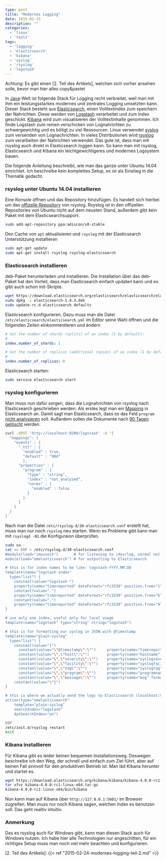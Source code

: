 ```yaml
---
type: post
title: "Modernes Logging"
date: 2015-02-15
description: ""
categories:
  - 'linux'
  - 'tools'
tags:
  - 'logging'
  - 'elasticsearch'
  - 'kibana'
  - 'syslog'
  - 'rsyslog'
  - 'logstash'
---
```



Achtung: Es gibt einen [2. Teil des Artikels], welchen sich vorher ansehen solle, bevor man hier alles copy&pastet

In [Java]-Welt ist folgende Stack für Logging recht verbreitet, weil man mit ihm ein leistungsstarkes modernes und zentrales Logging umsetzten kann. Dieser Stack besteht aus [Elasticsearch], einen Volltextindex zum speichern der Nahrichten. Diese werden von [Logstash] verarbeitet und zum Index geschickt. [Kibana] wird zum
visualisieren der Volltextinhalte genommen. Ich finde Logstash zum reinen verschicken von Lognahrichten zu schwergewichtig und es bötigt zu viel Ressourcen. Linux verwendet [syslog] zum versenden von Lognachrichten. In vieles Distributionen wird [rsyslog] zum verarbeiten der Nahrichten verwendet. Das gute ist, dass man mit rsyslog auch direkt in Elasticsearch loggen kann. So kann man mit rsyslog, Elasticsearch und Kibana ein leichtgewichtigeres und modernes Logsystem bauen.

Die folgende Anleitung beschreibt, wie man das ganze unter Ubuntu 14.04 einrichtet. Ich beschreibe kein komplettes Setup, es ist als Einstieg in die Thematik gedacht.

### rsyslog unter Ubuntu 14.04 installieren

Eine Konsole öffnen und das Repository hinzufügen. Es handelt sich hierbei um das [offizelle Repository] von rsyslog. Rsyslog ist in den offizellen Repositories von Ubuntu nicht auf dem neusten Stand, außerdem gibt kein Paket mit dem Elasticsearchsupport.

``` sh
sudo add-apt-repository ppa:adiscon/v8-stable
```

Den Cache von `apt` aktualisieren und `rsyslog` mit der Elasticsearch Unterstützung installieren

``` sh
sudo apt-get update
sudo apt-get install rsyslog rsyslog-elasticsearch
```

### Elasticsearch installieren

deb-Paket herunterladen und installieren. Die Installation über das deb-Paket hat den Vorteil, dass man Elasticsearch einfach updaten kann und es gibt auch schon init-Skripte.

``` sh
wget https://download.elasticsearch.org/elasticsearch/elasticsearch/elasticsearch-1.4.3.deb
sudo dpkg -i elasticsearch-1.4.3.deb
sudo update-rc.d elasticsearch defaults
```

 Elasticsearch konfigurieren. Dazu muss man die Datei `/etc/elasticsearch/elasticsearch.yml` im Editor seine Wahl öffnen und die folgenden Zeilen einkommentieren und ändern

``` yaml
# Set the number of shards (splits) of an index (5 by default):
#
index.number_of_shards: 1

# Set the number of replicas (additional copies) of an index (1 by default):
#
index.number_of_replicas: 0
```

Elasticsearch starten:

``` sh
sudo service elasticsearch start
```

### rsyslog konfigurieren

Man muss nun dafür sorgen, dass die Lognahrichten von rsyslog nach Elasticsearch geschrieben werden. Als erstes legt man ein [Mapping] in Elasticsearch an. Damit sagt man Elasticsearch, dass es das Feld `program` [nicht analysieren] soll. Außerdem sollen die Dokumente nach [90 Tagen gelöscht] werden.

``` sh
curl -XPUT 'http://localhost:9200/logstash' -d '{
  "mappings": {
    "events" : {
      "_ttl" : {
        "enabled" : true,
        "default" : "90d"
        },
      "properties" : {
        "program" : {
          "type" : "string",
          "index" : "not_analyzed",
          "norms" : {
            "enabled" : false
          }
        }
      }
    }
  }
}'
```

Nach man die Datei  `/etc/rsyslog.d/30-elasticsearch.conf` erstellt hat, muss
man nur noch `rsyslog` neu starten. Wenn es Probleme gibt kann man mit `rsyslogd -N1` die Konfiguraion überprüfen.


``` sh
sudo su -
cat << EOF > /etc/rsyslog.d/30-elasticsearch.conf
#module(load="imuxsock")       # for listening to /dev/log, normal not needed
module(load="omelasticsearch") # for outputting to Elasticsearch

# this is for index names to be like: logstash-YYYY.MM.DD
template(name="logstash-index"
  type="list") {
    constant(value="logstash-")
    property(name="timereported" dateFormat="rfc3339" position.from="1" position.to="4")
    constant(value=".")
    property(name="timereported" dateFormat="rfc3339" position.from="6" position.to="7")
    constant(value=".")
    property(name="timereported" dateFormat="rfc3339" position.from="9" position.to="10")
}

# use only one index, useful only for local usage
template(name="logstash" type="string" string="logstash")

# this is for formatting our syslog in JSON with @timestamp
template(name="plain-syslog"
  type="list") {
    constant(value="{")
      constant(value="\"@timestamp\":\"")     property(name="timereported" dateFormat="rfc3339")
      constant(value="\",\"host\":\"")        property(name="hostname")
      constant(value="\",\"severity\":\"")    property(name="syslogseverity-text")
      constant(value="\",\"facility\":\"")    property(name="syslogfacility-text")
      constant(value="\",\"tag\":\"")         property(name="syslogtag" format="json")
      constant(value="\",\"program\":\"")     property(name="programname")
      constant(value="\",\"message\":\"")     property(name="msg" format="json")
    constant(value="\"}")
}

# this is where we actually send the logs to Elasticsearch (localhost:9200 by default)
action(type="omelasticsearch"
    template="plain-syslog"
    searchIndex="logstash"
    dynSearchIndex="on")

EOF
/etc/init.d/rsyslog restart
exit
```

### Kibana installieren

Für Kibana gibt es leider keinen bequemen Installationsweg. Deswegen beschreibe ich den Weg, der schnell und einfach zum Ziel führt, aber auf keinen Fall sinnvoll für den produktiven Betrieb ist. Man läd Kibana herunter und startet es.

``` sh
wget https://download.elasticsearch.org/kibana/kibana/kibana-4.0.0-rc1-linux-x64.tar.gz
tar xfvz kibana-4.0.0-rc1-linux-x64.tar.gz
kibana-4.0.0-rc1-linux-x64/bin/kibana
```

Nun kann man auf Kibana über `http://127.0.0.1:5601/` im Browser zugreifen. Man muss nur noch Kibana sagen, welchen Index es benutzen soll. Das geht realtiv intuitiv.

### Anmerkung
Das es rsyslog auch für Windows gibt, kann man diesen Stack auch für Windows nutzen. Ich habe hier alle Technologien nur angeschitten, für ein richtiges Setup muss man noch viel mehr beachten und konfigurieren.


[Java]: http://de.wikipedia.org/wiki/Java_%28Programmiersprache%29
[Elasticsearch]: http://www.elasticsearch.org/
[Logstash]: http://logstash.net/
[Kibana]: http://www.elasticsearch.org/overview/kibana/
[syslog]: http://de.wikipedia.org/wiki/Syslog
[rsyslog]: http://www.rsyslog.com/
[offizelle Repository]:http://www.rsyslog.com/ubuntu-repository/
[Mapping]: http://www.elasticsearch.org/guide/en/elasticsearch/reference/current/mapping.html
[nicht analysieren]:http://www.elasticsearch.org/guide/en/elasticsearch/reference/current/mapping-core-types.html
[90 Tagen gelöscht]: http://www.elasticsearch.org/guide/en/elasticsearch/reference/current/mapping-ttl-field.html
[2. Teil des Artikels]: {{< ref "2015-02-24-modernes-logging-teil-2.md" >}}
